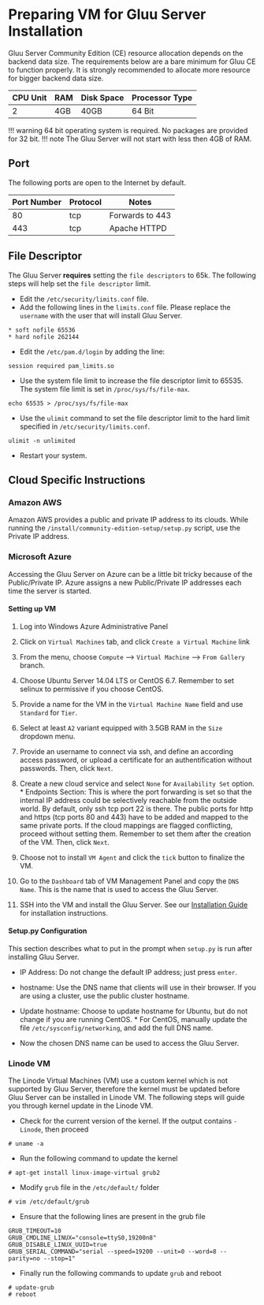 # Preparing VM for Gluu Server Installation
Gluu Server Community Edition (CE) resource allocation depends on the backend data size. The requirements below are a bare minimum for Gluu CE to function properly. It is strongly recommended to allocate more resource for bigger backend data size.

|CPU Unit       |       RAM     |       Disk Space      | Processor Type|
|---------------|---------------|-----------------------|-------------------------|
|       2       |       4GB     |       40GB            |		64 Bit       |

!!! warning
    64 bit operating system is required. No packages are provided for 32 bit.
!!! note
    The Gluu Server will not start with less then 4GB of RAM. 

## Port
The following ports are open to the Internet by default.

|       Port Number     |       Protocol        |   Notes          |
|-----------------------|-----------------------|------------------|
|       80              |       tcp             | Forwards to 443  |
|       443             |       tcp             | Apache HTTPD     |


## File Descriptor
The Gluu Server **requires** setting the `file descriptors` to 65k. 
The following steps will help set the `file descriptor` limit.

* Edit the `/etc/security/limits.conf` file.
* Add the following lines in the `limits.conf` file. Please replace 
the `username` with the user that will install Gluu Server.

```
* soft nofile 65536
* hard nofile 262144
```

* Edit the `/etc/pam.d/login` by adding the line:
```
session required pam_limits.so
```
* Use the system file limit to increase the file descriptor limit to 65535. The system file limit is set in `/proc/sys/fs/file-max`.
```
echo 65535 > /proc/sys/fs/file-max
```

* Use the `ulimit` command to set the file descriptor limit to the hard limit specified in `/etc/security/limits.conf`.
```
ulimit -n unlimited
```
* Restart your system.

## Cloud Specific Instructions

### Amazon AWS

Amazon AWS provides a public and private IP address to its clouds. While
running the `/install/community-edition-setup/setup.py` script, use the
Private IP address.

### Microsoft Azure

Accessing the Gluu Server on Azure can be a little bit tricky because of
the Public/Private IP. Azure assigns a new Public/Private IP
addresses each time the server is started. 

#### Setting up VM
1. Log into Windows Azure Administrative Panel

2. Click on `Virtual Machines` tab, and click `Create a Virtual Machine` link

3. From the menu, choose `Compute` --> `Virtual Machine` --> `From Gallery` branch.

4. Choose Ubuntu Server 14.04 LTS or CentOS 6.7. Remember to set selinux
   to permissive if you choose CentOS.

5. Provide a name for the VM in the `Virtual Machine Name` field and use
`Standard` for `Tier`.

6. Select at least `A2` variant equipped with 3.5GB RAM in the `Size`
dropdown menu.

7. Provide an username to connect via ssh, and define an according
   access password, or upload a certificate for an authentification
   without passwords. Then, click `Next`.

8. Create a new cloud service and select `None` for `Availability Set`
   option.
        * Endpoints Section: This is where the port forwarding is set so
      that the internal IP address could be selectively reachable from
      the outside world. By default, only ssh tcp port 22 is there. The
      public ports for http and https (tcp ports 80 and 443) have to be
      added and mapped to the same private ports. If the cloud mappings
      are flagged conflicting, proceed without setting them. Remember to
      set them after the creation of the VM. Then, click `Next`.

9. Choose not to install `VM Agent` and click the `tick` button to
   finalize the VM.

10. Go to the `Dashboard` tab of VM Management Panel and copy the `DNS
    Name`. This is the name that is used to access the Gluu Server.

11. SSH into the VM and install the Gluu Server. See our [Installation Guide](./install.md) for
    installation instructions.

#### Setup.py Configuration
This section describes what to put in the prompt when `setup.py` is run
after installing Gluu Server.

* IP Address: Do not change the default IP address; just press `enter`.

* hostname: Use the DNS name that clients will use in their browser.
If you are using a cluster, use the public cluster hostname.

* Update hostname: Choose to update hostname for Ubuntu, but do not
  change if you are running CentOS.
        * For CentOS, manually update the file `/etc/sysconfig/networking`, and add the full DNS name.

* Now the chosen DNS name can be used to access the Gluu Server.

### Linode VM

The Linode Virtual Machines (VM) use a custom kernel which is not supported by Gluu Server, therefore the kernel must be updated before Gluu Server can be installed in Linode VM. The following steps will guide you through kernel update in the Linode VM.

* Check for the current version of the kernel. If the output contains `-Linode`, then proceed
```
# uname -a
```

* Run the following command to update the kernel
```
# apt-get install linux-image-virtual grub2
```

* Modify `grub` file in the `/etc/default/` folder
```
# vim /etc/default/grub
```

  * Ensure that the following lines are present in the grub file
```
GRUB_TIMEOUT=10
GRUB_CMDLINE_LINUX="console=ttyS0,19200n8"
GRUB_DISABLE_LINUX_UUID=true
GRUB_SERIAL_COMMAND="serial --speed=19200 --unit=0 --word=8 --parity=no --stop=1"
```

* Finally run the following commands to update `grub` and reboot
```
# update-grub
# reboot
```
